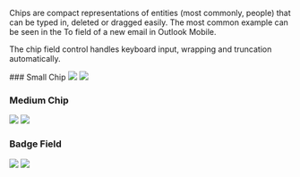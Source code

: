 Chips are compact representations of entities (most commonly, people) that can be typed in, deleted or dragged easily. The most common example can be seen in the To field of a new email in Outlook Mobile.

The chip field control handles keyboard input, wrapping and truncation automatically.

<DisplayToggle onText="Dark" offText="Light" label="Theme Switcher">
### Small Chip

<img className="off" src="https://res-1.cdn.office.net/files/fabric-cdn-prod_20221209.001/fabric-website/images/controls/ios/updated/img_badges_03_small_light.png?text=LightMode" />
<img className="on" src="https://res-1.cdn.office.net/files/fabric-cdn-prod_20221209.001/fabric-website/images/controls/ios/updated/img_badges_03_small_dark.png?text=DarkMode" />

### Medium Chip

<img className="off" src="https://res-1.cdn.office.net/files/fabric-cdn-prod_20221209.001/fabric-website/images/controls/ios/updated/img_badges_01_medium_light.png?text=LightMode" />
<img className="on" src="https://res-1.cdn.office.net/files/fabric-cdn-prod_20221209.001/fabric-website/images/controls/ios/updated/img_badges_01_medium_dark.png?text=DarkMode" />

### Badge Field

<img className="off" src="https://res-1.cdn.office.net/files/fabric-cdn-prod_20221209.001/fabric-website/images/controls/ios/updated/img_badges_02_example_light.png?text=LightMode" />
<img className="on" src="https://res-1.cdn.office.net/files/fabric-cdn-prod_20221209.001/fabric-website/images/controls/ios/updated/img_badges_02_example_light-1.png?text=DarkMode" />

</DisplayToggle>
